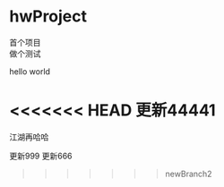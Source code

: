 # hwProject
首个项目  
做个测试  

hello world

<<<<<<< HEAD
更新44441
=======
江湖再哈哈

更新999
更新666
>>>>>>> newBranch2
